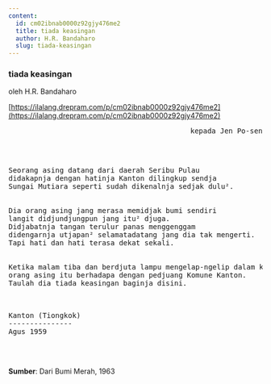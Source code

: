 ```yaml
---
content:
  id: cm02ibnab0000z92gjy476me2
  title: tiada keasingan
  author: H.R. Bandaharo
  slug: tiada-keasingan
---
```

### tiada keasingan

oleh H.R. Bandaharo

[https://ilalang.drepram.com/p/cm02ibnab0000z92gjy476me2](https://ilalang.drepram.com/p/cm02ibnab0000z92gjy476me2)

<pre align="right">
kepada Jen Po-sen
</pre>
<br/><br/>

<pre>
Seorang asing datang dari daerah Seribu Pulau
didakapnja dengan hatinja Kanton dilingkup sendja
Sungai Mutiara seperti sudah dikenalnja sedjak dulu².


Dia orang asing jang merasa memidjak bumi sendiri
langit didjundjungpun jang itu² djuga.
Didjabatnja tangan terulur panas menggenggam
didengarnja utjapan² selamatadatang jang dia tak mengerti.
Tapi hati dan hati terasa dekat sekali.


Ketika malam tiba dan berdjuta lampu mengelap-ngelip dalam kelam
orang asing itu berhadapa dengan pedjuang Komune Kanton.
Taulah dia tiada keasingan baginja disini.



Kanton (Tiongkok)
---------------
Agus 1959
</pre>
<br/><br/>

**Sumber**: Dari Bumi Merah, 1963
